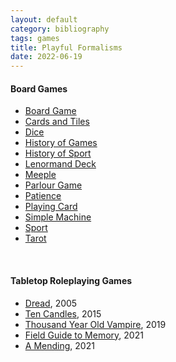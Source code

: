 ```yaml
---
layout: default
category: bibliography
tags: games
title: Playful Formalisms
date: 2022-06-19
---
```


#### Board Games

* [Board Game](https://en.wikipedia.org/wiki/Board_game)
* [Cards and Tiles](https://en.wikipedia.org/wiki/List_of_traditional_card_and_tile_packs)
* [Dice](https://en.wikipedia.org/wiki/Dice)
* [History of Games](https://en.wikipedia.org/wiki/History_of_games)
* [History of Sport](https://en.wikipedia.org/wiki/History_of_sport)
* [Lenormand Deck](https://en.wikipedia.org/wiki/Johann_Kaspar_Hechtel)
* [Meeple](https://en.wiktionary.org/wiki/meeple)
* [Parlour Game](https://en.wikipedia.org/wiki/Parlour_game)
* [Patience](https://en.wikipedia.org/wiki/Patience_(game))
* [Playing Card](https://en.wikipedia.org/wiki/Playing_card)
* [Simple Machine](https://www.britannica.com/technology/simple-machine)
* [Sport](https://en.wikipedia.org/wiki/Sport)
* [Tarot](https://en.wikipedia.org/wiki/Tarot)

<br>


#### Tabletop Roleplaying Games

* [Dread](https://en.wikipedia.org/wiki/Dread_(role-playing_game)), 2005
* [Ten Candles](https://cavalrygames.com/ten-candles), 2015
* [Thousand Year Old Vampire](https://thousandyearoldvampire.com/), 2019
* [Field Guide to Memory](https://jeeyonshim.itch.io/field-guide-to-memory), 2021
* [A Mending](https://shingyinkhor.bigcartel.com/product/a-mending), 2021
